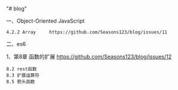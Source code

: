 "# blog" 

 一、Object-Oriented JavaScript  
    
    4.2.2 Array     https://github.com/Seasons123/blog/issues/11


二、es6

1、第8章 函数的扩展  https://github.com/Seasons123/blog/issues/12

    8.2 rest函数
    8.3 扩展运算符
    8.5 箭头函数
